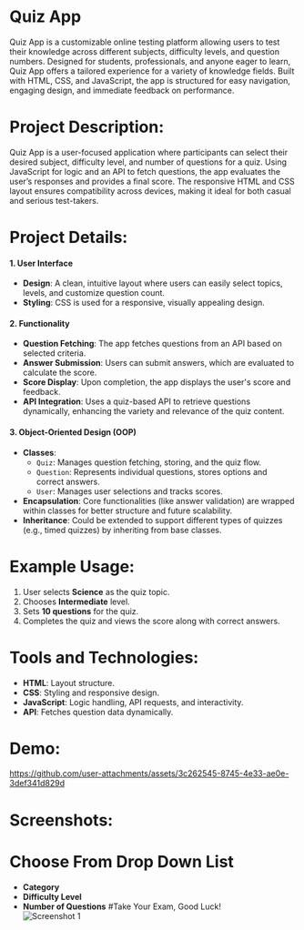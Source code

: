 # Quiz App
Quiz App is a customizable online testing platform allowing users to test their knowledge across different subjects, difficulty levels, and question numbers. Designed for students, professionals, and anyone eager to learn, Quiz App offers a tailored experience for a variety of knowledge fields. Built with HTML, CSS, and JavaScript, the app is structured for easy navigation, engaging design, and immediate feedback on performance.

# Project Description:
Quiz App is a user-focused application where participants can select their desired subject, difficulty level, and number of questions for a quiz. Using JavaScript for logic and an API to fetch questions, the app evaluates the user’s responses and provides a final score. The responsive HTML and CSS layout ensures compatibility across devices, making it ideal for both casual and serious test-takers.

# Project Details:
#### 1. **User Interface**
   - **Design**: A clean, intuitive layout where users can easily select topics, levels, and customize question count.
   - **Styling**: CSS is used for a responsive, visually appealing design.

#### 2. **Functionality**
   - **Question Fetching**: The app fetches questions from an API based on selected criteria.
   - **Answer Submission**: Users can submit answers, which are evaluated to calculate the score.
   - **Score Display**: Upon completion, the app displays the user's score and feedback.
   - **API Integration**: Uses a quiz-based API to retrieve questions dynamically, enhancing the variety and relevance of the quiz content.

#### 3. **Object-Oriented Design (OOP)**
   - **Classes**: 
     - `Quiz`: Manages question fetching, storing, and the quiz flow.
     - `Question`: Represents individual questions, stores options and correct answers.
     - `User`: Manages user selections and tracks scores.
   - **Encapsulation**: Core functionalities (like answer validation) are wrapped within classes for better structure and future scalability.
   - **Inheritance**: Could be extended to support different types of quizzes (e.g., timed quizzes) by inheriting from base classes.
# Example Usage:
1. User selects **Science** as the quiz topic.
2. Chooses **Intermediate** level.
3. Sets **10 questions** for the quiz.
4. Completes the quiz and views the score along with correct answers.

# Tools and Technologies:
- **HTML**: Layout structure.
- **CSS**: Styling and responsive design.
- **JavaScript**: Logic handling, API requests, and interactivity.
- **API**: Fetches question data dynamically.

# Demo:
https://github.com/user-attachments/assets/3c262545-8745-4e33-ae0e-3def341d829d

# Screenshots:
# Choose From Drop Down List
- **Category**
- **Difficulty Level**
- **Number of Questions**
  #Take Your Exam, Good Luck!  
![Screenshot 1](https://drive.google.com/uc?export=view&id=1bHl992hLq9JZCS63ZK340FtULIBwCvDZ) 

